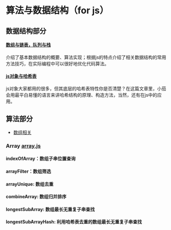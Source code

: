 # 算法与数据结构（for js）

## 数据结构部分

#### [数组与链表，队列与栈](/数组与链表，队列与栈.md)

介绍了基本数据结构的概要、算法实现；根据js的特点介绍了相关数据结构的常用方法技巧，在实际编程中可以很好地优化代码算法。

#### [js对象与哈希表](/js对象与哈希表.md)

js对象大家都用的很多，但其底层的哈希表特性你是否清楚？在这篇文章里，小茄会用最平白易懂的语言来讲哈希结构的原理、构造方法，当然，还有在js中的应用。

## 算法部分

- [数组相关](#array)

### Array [array.js](./array.js)

#### indexOfArray：数组子串位置查询

#### arrayFilter：数组筛选

#### arrayUnique: 数组去重

#### combineArray: 数组归并排序

#### longestSubArray: 数组最长无重复子串查找

#### longestSubArrayHash: 利用哈希表去重的数组最长无重复子串查找








